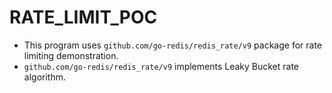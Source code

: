 # RATE_LIMIT_POC

- This program uses `github.com/go-redis/redis_rate/v9` package for rate limiting demonstration.  
- `github.com/go-redis/redis_rate/v9` implements Leaky Bucket rate algorithm.
